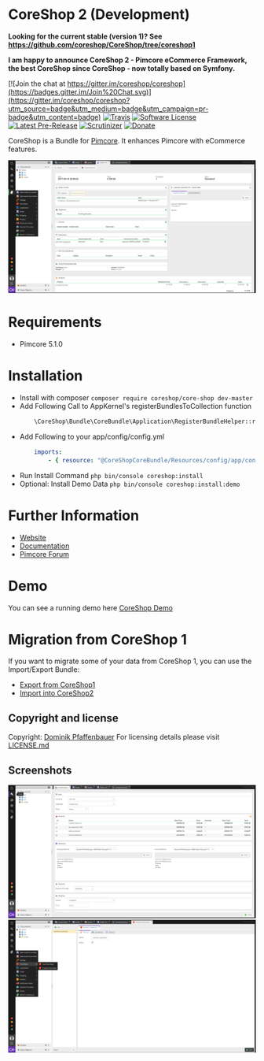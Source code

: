 # CoreShop 2 (Development)

**Looking for the current stable (version 1)?
See https://github.com/coreshop/CoreShop/tree/coreshop1**

**I am happy to announce CoreShop 2 - Pimcore eCommerce Framework, the best CoreShop since CoreShop - now totally based on Symfony.**

[![Join the chat at https://gitter.im/coreshop/coreshop](https://badges.gitter.im/Join%20Chat.svg)](https://gitter.im/coreshop/coreshop?utm_source=badge&utm_medium=badge&utm_campaign=pr-badge&utm_content=badge)
[![Travis](https://img.shields.io/travis/coreshop/CoreShop.svg)](https://travis-ci.org/coreshop/CoreShop)
[![Software License](https://img.shields.io/badge/license-GPLv3-brightgreen.svg?style=flat)](LICENSE.md)
[![Latest Pre-Release](https://img.shields.io/packagist/vpre/coreshop/core-shop.svg)](https://www.packagist.org/packages/coreshop/core-shop)
[![Scrutinizer](https://img.shields.io/scrutinizer/g/coreshop/coreshop.svg)](https://www.scrutinizer-ci.com/g/coreshop/CoreShop/)
[![Donate](https://img.shields.io/badge/bitcoin-donate-yellow.svg)](https://www.coreshop.org/bitcoin)

CoreShop is a Bundle for [Pimcore](http://www.pimcore.org). It enhances Pimcore with eCommerce features.

![CoreShop Interface](docs/img/screenshot5.png)

# Requirements
* Pimcore 5.1.0

# Installation
 - Install with composer ```composer require coreshop/core-shop dev-master```
 - Add Following Call to AppKernel's registerBundlesToCollection function
    ```php
        \CoreShop\Bundle\CoreBundle\Application\RegisterBundleHelper::registerBundles($collection);
    ```
 - Add Following to your app/config/config.yml
    ```yml
        imports:
            - { resource: "@CoreShopCoreBundle/Resources/config/app/config.yml" }
    ```
 - Run Install Command
    ```php bin/console coreshop:install```
 - Optional: Install Demo Data ```php bin/console coreshop:install:demo```

# Further Information
 - [Website](https://www.coreshop.org)
 - [Documentation](https://www.coreshop.org/docs/latest)
 - [Pimcore Forum](https://talk.pimcore.org)

# Demo
You can see a running demo here [CoreShop Demo](https://demo2.coreshop.org)

# Migration from CoreShop 1
If you want to migrate some of your data from CoreShop 1, you can use the Import/Export Bundle:
 - [Export from CoreShop1](https://github.com/coreshop/CoreShopExport)
 - [Import into CoreShop2](https://github.com/coreshop/ImportBundle)

## Copyright and license 
Copyright: [Dominik Pfaffenbauer](https://www.pfaffenbauer.at)
For licensing details please visit [LICENSE.md](LICENSE.md) 

## Screenshots
![CoreShop Interface](docs/img/screenshot5-2.png)
![CoreShop Interface](docs/img/screenshot5-3.png)
